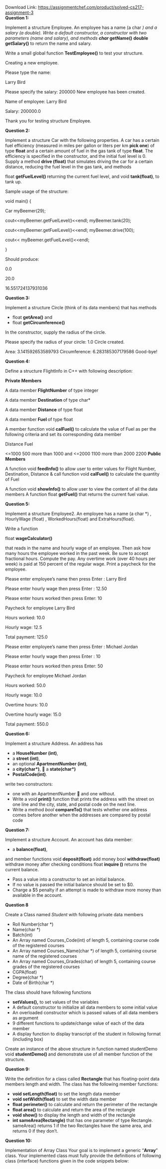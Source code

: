 Download Link: https://assignmentchef.com/product/solved-cs217-assignment-3
<br>
<strong>Question 1: </strong>

<strong> </strong>

Implement a  structure Employee. An employee has a name (a char *) and a salary (a double). Write a default constructor, a constructor with two parameters (name and salary), and methods <strong>char* getName()</strong>  <strong>double  getSalary()</strong>  to return the name and salary.

Write a small global function <strong>TestEmployee()</strong> to test your structure.




Creating a new employee.

Please type the name:

Larry Bird

Please specify the salary: 200000 New employee has been created.

Name of employee: Larry Bird

Salary: 200000.0

Thank you for testing structure Employee.




<strong>Question 2: </strong>

Implement a structure Car with the following properties. A car has a certain fuel efficiency (measured in miles per gallon or liters per km <strong>pick one</strong>) of type <strong>float</strong> and a certain amount of fuel in the gas tank of type <strong>float</strong>. The efficiency is specified in the constructor, and the initial fuel level is 0. Supply a method <strong>drive (float)</strong> that simulates driving the car for a certain distance, reducing the fuel level in the gas tank, and methods




float <strong>getFuelLevel() </strong>returning the current fuel level, and  void <strong>tank(float)</strong>, to tank up.




Sample usage of the structure:

void main() {

Car myBeemer(29);

cout&lt;&lt;myBeemer.getFuelLevel()&lt;&lt;endl;    myBeemer.tank(20);

cout&lt;&lt;myBeemer.getFuelLevel()&lt;&lt;endl;    myBeemer.drive(100);

cout&lt;&lt; myBeemer.getFuelLevel()&lt;&lt;endl;

}

Should produce:




0.0

20.0

16.551724137931036




<strong>Question 3: </strong>




Implement a structure Circle (think of its data members) that has methods

<ul>

 <li>float <strong>getArea()</strong> and</li>

 <li>float <strong>getCircumference() </strong></li>

</ul>

In the constructor, supply the radius of the circle.




Please specify the radius of your circle: 1.0 Circle created.

Area: 3.141592653589793 Circumference: 6.283185307179586 Good-bye!




<strong>Question 4: </strong>

<strong> </strong>

Define a structure FlightInfo in C++ with following description:




<strong>Private Members</strong>

A data member <strong>FlightNumber</strong> of type integer

A data member <strong>Destination </strong>of type char*

A data member <strong>Distance</strong> of type float

A data member <strong>Fuel </strong>of type float




A member function void <strong>calFuel()</strong> to calculate the value of Fuel as per the following criteria and set its corresponding data member

Distance                                                          Fuel

&lt;=1000                                                            500             more than 1000  and &lt;=2000                         1100             more than 2000                                               2200 <strong> Public Members</strong>

A function void <strong>feedInfo()</strong> to allow user to enter values for Flight Number, Destination, Distance &amp; call function void <strong>calFuel()</strong> to calculate the quantity of Fuel

A function void <strong>showInfo()</strong> to allow user to view the content of all the data members A function float <strong>getFuel()</strong> that returns the current fuel value.




<strong>Question 5: </strong>

Implement a structure Employee2. An employee has a name (a char *) , HourlyWage (float) , WorkedHours(float) and ExtraHours(float).

<strong> </strong>

Write a function

float  <strong>wageCalculator()</strong>




that reads in the name and hourly wage of an employee. Then ask how many hours the employee worked in the past week. Be sure to accept fractional hours. Compute the pay. Any overtime work (over 40 hours per week) is paid at 150 percent of the regular wage. Print a paycheck for the employee.




Please enter employee’s name then press Enter : Larry Bird

Please enter hourly wage then press Enter : 12.50

Please enter hours worked then press Enter: 10

Paycheck for employee Larry Bird




Hours worked: 10.0

Hourly wage: 12.5




Total payment: 125.0







Please enter employee’s name then press Enter : Michael Jordan

Please enter hourly wage then press Enter : 10

Please enter hours worked then press Enter: 50

Paycheck for employee Michael Jordan




Hours worked: 50.0

Hourly wage: 10.0




Overtime hours: 10.0

Overtime hourly wage: 15.0




Total payment: 550.0




<strong>Question 6: </strong>

<strong> </strong>

Implement a structure Address. An address has

<ul>

 <li>a <strong>HouseNumber (int)</strong>,</li>

 <li>a <strong>street (int)</strong>,</li>

 <li>an optional <strong>ApartmentNumber (int)</strong>,</li>

 <li>a <strong>city(char*)</strong>,  a <strong>state(char*)</strong></li>

 <li><strong>PostalCode(int)</strong>.</li>

</ul>

write two constructors:

<ul>

 <li>one with an ApartmentNumber  and one without.</li>

 <li>Write a <em>void</em> <strong>print()</strong> function that prints the address with the street on one line and the city, state, and postal code on the next line.</li>

 <li>Write a method <em>bool</em> <strong>compareTo()</strong> that tests whether one address comes before another when the addresses are compared by postal code</li>

</ul>




<strong>Question 7: </strong>

Implement a structure Account. An account has data member:




<ul>

 <li>a <strong>balance(float)</strong>,</li>

</ul>




and member functions  void <strong>deposit(float)</strong> add money bool <strong>withdraw(float)</strong> withdraw money after checking conditions float <strong>inquire ()</strong> returns the current balance.







<ul>

 <li>Pass a value into a constructor to set an initial balance.</li>

 <li>If no value is passed the initial balance should be set to $0.</li>

 <li>Charge a $5 penalty if an attempt is made to withdraw more money than available in the account.</li>

</ul>




<strong>Question 8 </strong>




Create a Class named <em>Student</em> with following private data members

<ul>

 <li>Roll Number(char *)</li>

 <li>Name(char *)</li>

 <li>Batch(int)</li>

 <li>An Array named Courses_Code(int) of length 5, containing course code of the registered courses</li>

 <li>An Array named Courses_Name(char *) of length 5, containing course name of the registered courses</li>

 <li>An Array named Courses_Grades(char) of length 5, containing course grades of the registered courses</li>

 <li>CGPA(float)</li>

 <li>Degree(char *)</li>

 <li>Date of Birth(char *)</li>

</ul>




The class should have following functions

<ul>

 <li><strong>setValues(),</strong> to set values of the variables</li>

 <li>A default constructor to initialize all data members to some initial value</li>

 <li>An overloaded constructor which is passed values of all data members as argument</li>

 <li>9 different functions to update/change value of each of the data member</li>

 <li>A display function to display transcript of the student in following format (including box)</li>

</ul>




Create an instance of the above structure in function named studentDemo void <strong>studentDemo() </strong>and demonstrate use of all member function of the structure.







<strong>Question</strong><strong> 9: </strong>

<strong> </strong>

Write the definition for a class called <strong>Rectangle</strong> that has floating-point data members length and width. The class has the following member functions:

<strong> </strong>

<ul>

 <li><strong>void setLength(float)</strong> to set the length data member</li>

 <li><strong>void setWidth(float)</strong> to set the width data member</li>

 <li><strong>float perimeter()</strong> to calculate and return the perimeter of the rectangle</li>

 <li><strong>float area()</strong> to calculate and return the area of the rectangle</li>

 <li><strong>void show()</strong> to display the length and width of the rectangle</li>

 <li><strong>int sameArea(Rectangle)</strong> that has one parameter of type Rectangle. sameArea() returns 1 if the two Rectangles have the same area, and returns 0 if they don’t.</li>

</ul>

<strong> </strong>

<strong> </strong>































<strong>Question</strong><strong> 10: </strong>




Implementation of Array Class Your goal is to implement a generic “<strong>Array</strong>” class. Your implemented class must fully provide the definitions of following class (interface) functions given in the code snippets below:


